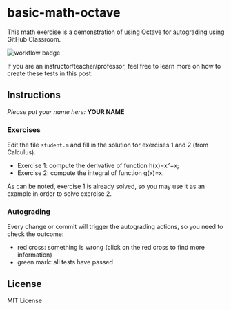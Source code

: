 # basic-math-octave

This math exercise is a demonstration of using Octave for autograding using GitHub Classroom.

![workflow badge](https://github.com/igormcoelho-learning/exercises-math-octave-igormcoelho/workflows/GitHub%20Classroom%20Workflow/badge.svg)

If you are an instructor/teacher/professor, feel free to learn more on how to create these tests in this post:

## Instructions

*Please put your name here:* **YOUR NAME**

### Exercises

Edit the file `student.m` and fill in the solution for exercises 1 and 2 (from Calculus).

- Exercise 1: compute the derivative of function h(x)=x²+x; 
- Exercise 2: compute the integral of function g(x)=x.

As can be noted, exercise 1 is already solved, so you may use it as an example in order to solve exercise 2.

### Autograding

Every change or commit will trigger the autograding actions, so you need to check the outcome:

- red cross: something is wrong (click on the red cross to find more information)
- green mark: all tests have passed

## License

MIT License
